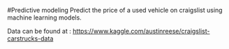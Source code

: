 #Predictive modeling
Predict the price of a used vehicle on craigslist using machine learning models.

Data can be found at : https://www.kaggle.com/austinreese/craigslist-carstrucks-data
